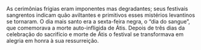﻿As cerimônias frígias eram imponentes mas degradantes; seus festivais sangrentos indicam quão aviltantes e primitivos esses mistérios levantinos se tornaram. O dia mais santo era a sexta-feira negra, o “dia do sangue”, que comemorava a morte auto-infligida de Átis. Depois de três dias da celebração do sacrifício e morte de Átis o festival se transformava em alegria em honra à sua ressurreição.